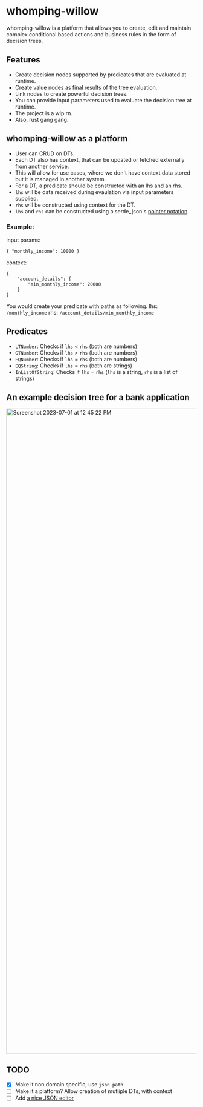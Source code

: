 # whomping-willow

whomping-willow is a platform that allows you to create, edit and maintain complex conditional based actions and business rules in the form of decision trees.

## Features
- Create decision nodes supported by predicates that are evaluated at runtime.
- Create value nodes as final results of the tree evaluation.
- Link nodes to create powerful decision trees.
- You can provide input parameters used to evaluate the decision tree at runtime.
- The project is a wip rn.
- Also, rust gang gang.

## whomping-willow as a platform
- User can CRUD on DTs.
- Each DT also has context, that can be updated or fetched externally from another service.
- This will allow for use cases, where we don't have context data stored but it is managed in another system.
- For a DT, a predicate should be constructed with an lhs and an rhs.
- `lhs` will be data received during evaulation via input parameters supplied.
- `rhs` will be constructed using context for the DT.
- `lhs` and `rhs` can be constructed using a serde_json's [pointer notation](https://docs.rs/serde_json/1.0.93/serde_json/enum.Value.html#method.pointer).
### Example: 
  input params: 
  ```
  { "monthly_income": 10000 }
  ``` 
  context: 
  ```
  {
	  "account_details": {
		  "min_monthly_income": 20000
	  }
  }
  ```
 You would create your predicate with paths as following.
 lhs: `/monthly_income`
 rhs: `/account_details/min_monthly_income`

## Predicates
- `LTNumber`: Checks if `lhs` < `rhs` (both are numbers)
- `GTNumber`: Checks if `lhs` > `rhs` (both are numbers)
- `EQNumber`: Checks if `lhs` = `rhs` (both are numbers)
- `EQString`: Checks if `lhs` = `rhs` (both are strings)
- `InListOfString`: Checks if `lhs` = `rhs` (`lhs` is a string, `rhs` is a list of strings)

## An example decision tree for a bank application
<img width="1703" alt="Screenshot 2023-07-01 at 12 45 22 PM" src="https://github.com/prithvianilk/whomping-willow/assets/56789402/b49229a0-1f0a-4293-ad36-c8d57cf464a6">

## TODO
- [x] Make it non domain specific, use `json path`
- [ ] Make it a platform? Allow creation of mutliple DTs, with context
- [ ] Add [a nice JSON editor](https://sujinleeme.github.io/react-json-editor/)
